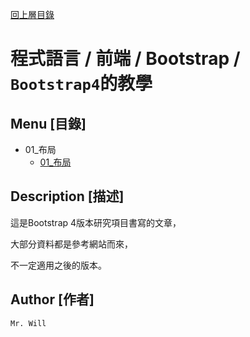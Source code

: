 [回上層目錄](../README.md)

# 程式語言 / 前端 / Bootstrap / `Bootstrap4`的教學

## **Menu [目錄]**
+ 01_布局
    + [01_布局](01_布局/01_布局.md)

## **Description [描述]**
這是Bootstrap 4版本研究項目書寫的文章，

大部分資料都是參考網站而來，

不一定適用之後的版本。

## **Author [作者]**
`Mr. Will`
